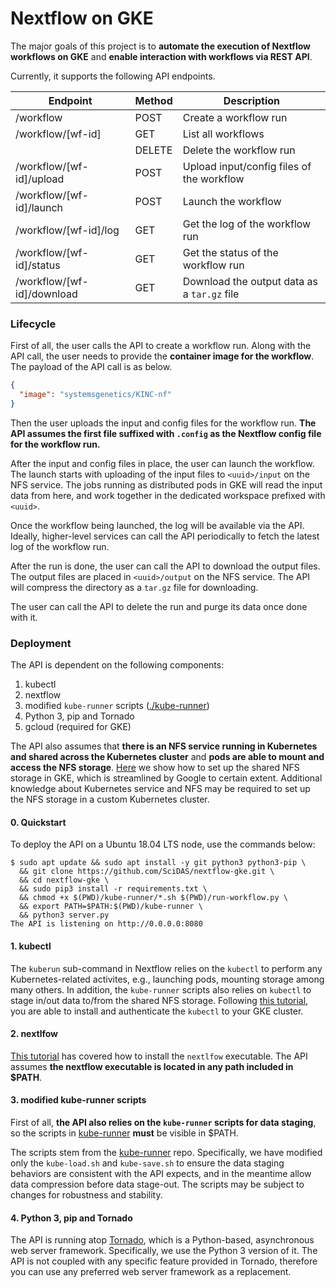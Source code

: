 Nextflow on GKE
===

The major goals of this project is to **automate the execution of Nextflow workflows on GKE** and **enable interaction with workflows via REST API**. 

Currently, it supports the following API endpoints. 

| Endpoint                   | Method | Description                               |
|----------------------------|--------|-------------------------------------------|
| /workflow                  | POST   | Create a workflow run                     |
| /workflow/[wf-id]          | GET    | List all workflows                        |
|                            | DELETE | Delete the workflow run                   |
| /workflow/[wf-id]/upload   | POST   | Upload input/config files of the workflow |
| /workflow/[wf-id]/launch   | POST   | Launch the workflow                       |
| /workflow/[wf-id]/log      | GET    | Get the log of the workflow run           |
| /workflow/[wf-id]/status   | GET    | Get the status of the workflow run        |
| /workflow/[wf-id]/download | GET    | Download the output data as a `tar.gz` file                  |

### Lifecycle

First of all, the user calls the API to create a workflow run. Along with the API call, the user needs to provide the **container image for the workflow**. The payload of the API call is as below.

```json
{
  "image": "systemsgenetics/KINC-nf"
} 
```

Then the user uploads the input and config files for the workflow run. **The API assumes the first file suffixed with `.config` as the Nextflow config file for the workflow run.** 

After the input and config files in place, the user can launch the workflow. The launch starts with uploading of the input files to `<uuid>/input` on the NFS service. The jobs running as distributed pods in GKE will read the input data from here, and work together in the dedicated workspace prefixed with `<uuid>`. 

Once the workflow being launched, the log will be available via the API. Ideally, higher-level services can call the API periodically to fetch the latest log of the workflow run. 

After the run is done, the user can call the API to download the output files. The output files are placed in `<uuid>/output` on the NFS service. The API will compress the directory as a `tar.gz` file for downloading. 

The user can call the API to delete the run and purge its data once done with it. 

### Deployment

The API is dependent on the following components: 

1. kubectl 
2. nextflow 
3. modified `kube-runner` scripts ([./kube-runner](./kube-runner))
4. Python 3, pip and Tornado
5. gcloud (required for GKE)

The API also assumes that **there is an NFS service running in Kubernetes and shared across the Kubernetes cluster** and **pods are able to mount and access the NFS storage**. [Here](deploy/README.md) we show how to set up the shared NFS storage in GKE, which is streamlined by Google to certain extent. Additional knowledge about Kubernetes service and NFS may be required to set up the NFS storage in a custom Kubernetes cluster. 

#### 0. Quickstart 

To deploy the API on a Ubuntu 18.04 LTS node, use the commands below:

```console
$ sudo apt update && sudo apt install -y git python3 python3-pip \
  && git clone https://github.com/SciDAS/nextflow-gke.git \
  && cd nextflow-gke \
  && sudo pip3 install -r requirements.txt \
  && chmod +x $(PWD)/kube-runner/*.sh $(PWD)/run-workflow.py \
  && export PATH=$PATH:$(PWD)/kube-runner \
  && python3 server.py
The API is listening on http://0.0.0.0:8080
```

#### 1. kubectl

The `kuberun` sub-command in Nextflow relies on the `kubectl` to perform any Kubernetes-related activites, e.g., launching pods, mounting storage among many others. In addition, the `kube-runner` scripts also relies on `kubectl` to stage in/out data to/from the shared NFS storage. Following [this tutorial](deploy/README.md), you are able to install and authenticate the `kubectl` to your GKE cluster.


#### 2. nextlfow
[This tutorial](deploy/README.md) has covered how to install the `nextlfow` executable. The API assumes **the nextflow executable is located in any path included in $PATH**. 

#### 3. modified kube-runner scripts
First of all, **the API also relies on the `kube-runner` scripts for data staging**, so the scripts in [kube-runner](kube-runner) **must** be visible in $PATH. 

The scripts stem from the [kube-runner](https://github.com/SystemsGenetics/kube-runner) repo. Specifically, we have modified only the `kube-load.sh` and `kube-save.sh` to ensure the data staging behaviors are consistent with the API expects, and in the meantime allow data compression before data stage-out. The scripts may be subject to changes for robustness and stability.

#### 4. Python 3, pip and Tornado
The API is running atop [Tornado](https://www.tornadoweb.org/en/stable/), which is a Python-based, asynchronous web server framework. Specifically, we use the Python 3 version of it. The API is not coupled with any specific feature provided in Tornado, therefore you can use any preferred web server framework as a replacement. 




